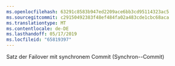 ```yaml
---
ms.openlocfilehash: 63291c8583b947ed2209ace6bb3cd95114323ac5
ms.sourcegitcommit: c29150492383f48ef484fa02a483cde1cbc68aca
ms.translationtype: MT
ms.contentlocale: de-DE
ms.lasthandoff: 05/17/2019
ms.locfileid: "65819397"
---
```

Satz der Failover mit synchronem Commit (Synchron\--Commit)
